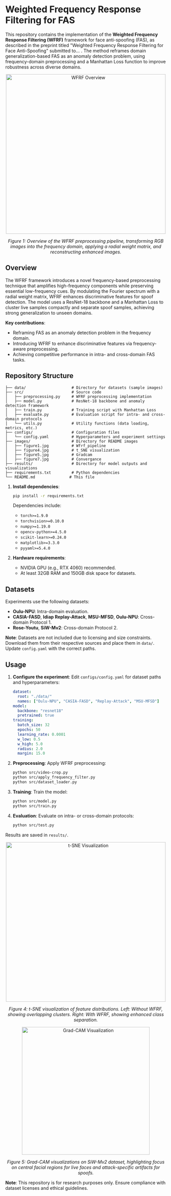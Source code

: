 # Weighted Frequency Response Filtering for FAS

This repository contains the implementation of the **Weighted Frequency Response Filtering (WFRF)** framework for face anti-spoofing (FAS), as described in the preprint titled "Weighted Frequency Response Filtering for Face Anti-Spoofing" submitted to... . The method reframes domain generalization-based FAS as an anomaly detection problem, using frequency-domain preprocessing and a Manhattan Loss function to improve robustness across diverse domains.


<p align="center">
  <img src="https://raw.githubusercontent.com/Reza-Huddersfield-Student/WFRF-FaceAntiSpoofing/main/images/figure1.jpg" alt="WFRF Overview" width="500"/>
</p>
<p align="center"><em>Figure 1: Overview of the WFRF preprocessing pipeline, transforming RGB images into the frequency domain, applying a radial weight matrix, and reconstructing enhanced images.</em></p>

## Overview

The WFRF framework introduces a novel frequency-based preprocessing technique that amplifies high-frequency components while preserving essential low-frequency cues. By modulating the Fourier spectrum with a radial weight matrix, WFRF enhances discriminative features for spoof detection. The model uses a ResNet-18 backbone and a Manhattan Loss to cluster live samples compactly and separate spoof samples, achieving strong generalization to unseen domains.

**Key contributions**:
- Reframing FAS as an anomaly detection problem in the frequency domain.
- Introducing WFRF to enhance discriminative features via frequency-aware preprocessing.
- Achieving competitive performance in intra- and cross-domain FAS tasks.

## Repository Structure

```
├── data/                    # Directory for datasets (sample images)
├── src/                     # Source code
│   ├── preprocessing.py     # WFRF preprocessing implementation
│   ├── model.py             # ResNet-18 backbone and anomaly detection framework
│   ├── train.py             # Training script with Manhattan Loss
│   ├── evaluate.py          # Evaluation script for intra- and cross-domain protocols
│   └── utils.py             # Utility functions (data loading, metrics, etc.)
├── configs/                 # Configuration files
│   └── config.yaml          # Hyperparameters and experiment settings
├── images/                  # Directory for README images
│   ├── figure1.jpg          # Wfrf_pipeline
│   ├── figure4.jpg          # t_SNE visualization
│   ├── figure5.jpg          # Gradcam
│   ├── figure7.jpg          # Convergance
├── results/                 # Directory for model outputs and visualizations
├── requirements.txt         # Python dependencies
└── README.md               # This file
```



1. **Install dependencies**:
   ```bash
   pip install -r requirements.txt
   ```

   Dependencies include:
   - `torch>=1.9.0`
   - `torchvision>=0.10.0`
   - `numpy>=1.19.0`
   - `opencv-python>=4.5.0`
   - `scikit-learn>=0.24.0`
   - `matplotlib>=3.3.0`
   - `pyyaml>=5.4.0`

4. **Hardware requirements**:
   - NVIDIA GPU (e.g., RTX 4060) recommended.
   - At least 32GB RAM and 150GB disk space for datasets.

## Datasets

Experiments use the following datasets:
- **Oulu-NPU**: Intra-domain evaluation.
- **CASIA-FASD**, **Idiap Replay-Attack**, **MSU-MFSD**, **Oulu-NPU**: Cross-domain Protocol 1.
- **Rose-Youtu**, **SiW-Mv2**: Cross-domain Protocol 2.

**Note**: Datasets are not included due to licensing and size constraints. Download them from their respective sources and place them in `data/`. Update `config.yaml` with the correct paths.

## Usage

1. **Configure the experiment**:
   Edit `configs/config.yaml` for dataset paths and hyperparameters:
   ```yaml
   dataset:
     root: "./data/"
     names: ["Oulu-NPU", "CASIA-FASD", "Replay-Attack", "MSU-MFSD"]
   model:
     backbone: "resnet18"
     pretrained: true
   training:
     batch_size: 32
     epochs: 50
     learning_rate: 0.0001
     w_low: 0.5
     w_high: 5.0
     radius: 2.0
     margin: 15.0
   ```

2. **Preprocessing**:
   Apply WFRF preprocessing:
   ```bash
   python src/video-crop.py
   python src/apply_frequency_filter.py
   python src/dataset_loader.py  
   ```

3. **Training**:
   Train the model:
   ```bash
   python src/model.py	
   python src/train.py 
   ```

4. **Evaluation**:
   Evaluate on intra- or cross-domain protocols:
   ```bash
   python src/test.py 
   ```


Results are saved in `results/`.

<p align="center">
  <img src="https://raw.githubusercontent.com/Reza-Huddersfield-Student/WFRF-FaceAntiSpoofing/main/images/figure4.jpg" alt="t-SNE Visualization" width="500"/>
</p>
<p align="center"><em>Figure 4: t-SNE visualization of feature distributions. Left: Without WFRF, showing overlapping clusters. Right: With WFRF, showing enhanced class separation.</em></p>

<p align="center">
  <img src="https://raw.githubusercontent.com/Reza-Huddersfield-Student/WFRF-FaceAntiSpoofing/main/images/figure5.jpg" alt="Grad-CAM Visualization" width="400"/>
</p>
<p align="center"><em>Figure 5: Grad-CAM visualizations on SiW-Mv2 dataset, highlighting focus on central facial regions for live faces and attack-specific artifacts for spoofs.</em></p>



**Note**: This repository is for research purposes only. Ensure compliance with dataset licenses and ethical guidelines.
